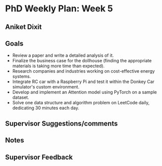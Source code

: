 # PhD Weekly Plan: Week 5 
## Aniket Dixit


## Goals


- Review a paper and write a detailed analysis of it.
- Finalize the business case for the dollhouse (finding the appropriate materials is taking more time than expected).
- Research companies and industries working on cost-effective energy systems.
- Integrate RC car with a Raspberry Pi and test it within the Donkey Car simulator's custom environment.
- Develop and implement an Attention model using PyTorch on a sample dataset.
- Solve one data structure and algorithm problem on LeetCode daily, dedicating 30 minutes each day.




## Supervisor Suggestions/comments



## Notes


## Supervisor Feedback